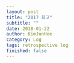 ```yaml
---
layout: post
title: "2017 회고"
subtitle: ""
date: 2018-01-22
author: KimJunHee
category: Log
tags: retrospective log
finished: false
---
```

